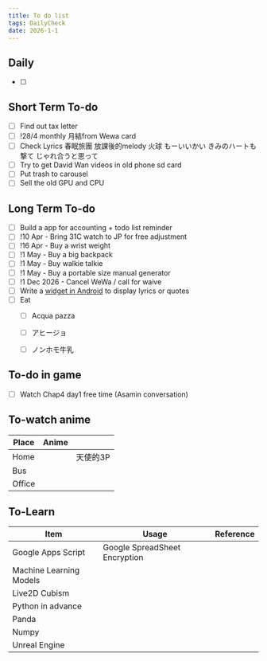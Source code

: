 ```yaml
---
title: To do list
tags: DailyCheck
date: 2026-1-1
---
```


## Daily
- [ ] 
## Short Term To-do
- [ ] Find out tax letter
- [ ] !28/4 monthly 月結from Wewa card
- [ ] Check Lyrics 春眠旅團 放課後的melody 火球 もーいいかい きみのハートも撃て じゃれ合うと思って
- [ ] Try to get David Wan videos in old phone sd card
- [ ] Put trash to carousel
- [ ] Sell the old GPU and CPU
## Long Term To-do
- [ ] Build a app for accounting + todo list reminder
- [ ] !10 Apr - Bring 31C watch to JP for free adjustment
- [ ] !16 Apr - Buy a wrist weight
- [ ] !1 May - Buy a big backpack
- [ ] !1 May - Buy walkie talkie
- [ ] !1 May - Buy a portable size manual generator
- [ ] !1 Dec 2026 - Cancel WeWa / call for waive
- [ ] Write a [widget in Android](https://dev.to/rushitjivani/react-native-ultimate-guide-to-create-a-home-screen-widget-for-ios-and-android-1h9g) to display lyrics or quotes
- [ ] Eat 
	- [ ] Acqua pazza
	- [ ] アヒージョ
	- [ ] ノンホモ牛乳


## To-do in game
- [ ] Watch Chap4 day1 free time (Asamin conversation)
## To-watch anime

| Place  | Anime |       |
| ------ | ----- | ----- |
| Home   |       | 天使的3P |
| Bus    |       |       |
| Office |       |       |
## To-Learn

| Item                    | Usage                         | Reference |
| ----------------------- | ----------------------------- | --------- |
| Google Apps Script      | Google SpreadSheet Encryption |           |
| Machine Learning Models |                               |           |
| Live2D Cubism           |                               |           |
| Python in advance       |                               |           |
| Panda                   |                               |           |
| Numpy                   |                               |           |
| Unreal Engine           |                               |           |
